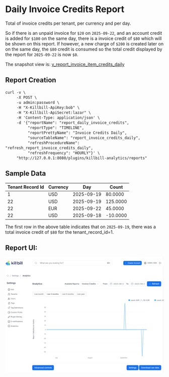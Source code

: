 # Daily Invoice Credits Report

Total of invoice credits per tenant, per currency and per day.

So if there is an unpaid invoice for `$20` on `2025-09-22`, and an account credit is added for `$100` on the same day, there is a invoice credit of `$80` which will be shown on this report. If however, a new charge of `$200` is created later on on the same day, the `$80` credit is consumed so the total credit displayed by the report for `2025-09-22` is now `$0`. 

The snapshot view is: [v_report_invoice_item_credits_daily](v_report_invoice_item_credits_daily.ddl)

## Report Creation

```
curl -v \
     -X POST \
     -u admin:password \
     -H "X-Killbill-ApiKey:bob" \
     -H "X-Killbill-ApiSecret:lazar" \
     -H 'Content-Type: application/json' \
     -d '{"reportName": "report_daily_invoice_credits",
          "reportType": "TIMELINE",
          "reportPrettyName": "Invoice Credits Daily",
          "sourceTableName": "report_invoice_credits_daily",
          "refreshProcedureName": "refresh_report_invoice_credits_daily",
          "refreshFrequency": "HOURLY"}' \
     "http://127.0.0.1:8080/plugins/killbill-analytics/reports"
```

## Sample Data

| Tenant Record Id | Currency | Day        | Count    |
|------------------|----------|------------|----------|
| 1                | USD      | 2025-09-19 | 80.0000  |
| 22               | USD      | 2025-09-19 | 125.0000 |
| 22               | EUR      | 2025-09-22 | 45.0000  |
| 22               | USD      | 2025-09-18 | -10.0000 |

The first row in the above table indicates that on `2025-09-19`, there was a total invoice credit of `$80` for the tenant_record_id=1.


## Report UI:

![invoice-credits-daily.png](invoice-credits-daily.png)